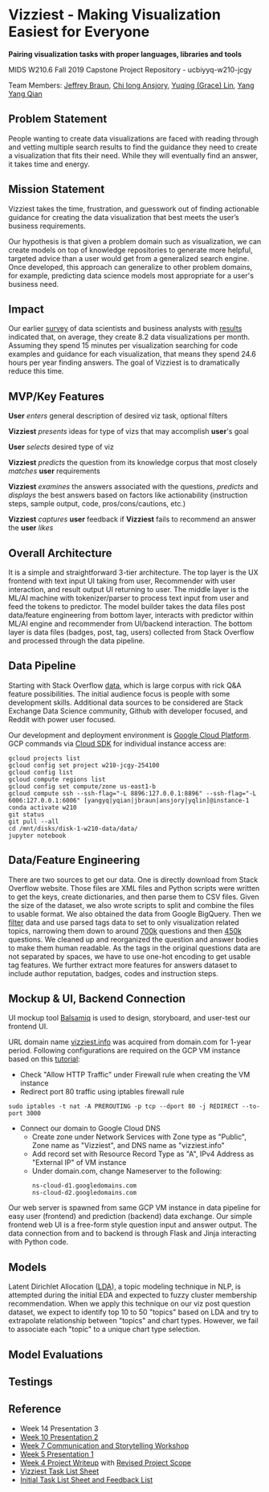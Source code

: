 # Vizziest - Making **Vis**ualization Ea**siest** for Everyone

**Pairing visualization tasks with proper languages, libraries and tools**

MIDS W210.6 Fall 2019 Capstone Project Repository - ucbiyyq-w210-jcgy

Team Members: [Jeffrey Braun](mailto:jbraun@ischool.berkeley.edu), [Chi Iong Ansjory](mailto:ansjory@ischool.berkeley.edu), [Yuqing (Grace) Lin](mailto:ylin@ischool.berkeley.edu), [Yang Yang Qian](yangyang.qian@ischool.berkeley.edu)

## Problem Statement

People wanting to create data visualizations are faced with reading through and vetting multiple search results to find the guidance they need to create a visualization that fits their need. While they will eventually find an answer, it takes time and energy.

## Mission Statement

Vizziest takes the time, frustration, and guesswork out of finding actionable guidance for creating the data visualization that best meets the user’s business requirements.

Our hypothesis is that given a problem domain such as visualization, we can create models on top of knowledge repositories to generate more helpful, targeted advice than a user would get from a generalized search engine. Once developed, this approach can generalize to other problem domains, for example, predicting data science models most appropriate for a user's business need.

## Impact

Our earlier [survey](https://www.mysurveygizmo.com/s3/5231057/Creating-Data-Visualizations) of data scientists and business analysts with [results](https://drive.google.com/file/d/1oUGaKxJ1l6I_gCochS7xaTQvEle4b9OJ/view?usp=sharing) indicated that, on average, they create 8.2 data visualizations per month. Assuming they spend 15 minutes per visualization searching for code examples and guidance for each visualization, that means they spend 24.6 hours per year finding answers. The goal of Vizziest is to dramatically reduce this time.

## MVP/Key Features

**User** *enters* general description of desired viz task, optional filters

**Vizziest** *presents* ideas for type of vizs that may accomplish **user**'s goal

**User** *selects* desired type of viz

**Vizziest** *predicts* the question from its knowledge corpus that most closely *matches* **user** requirements

**Vizziest** *examines* the answers associated with the questions, *predicts* and *displays* the best answers based on factors like actionability (instruction steps, sample output, code, pros/cons/cautions, etc.)

**Vizziest** *captures* **user** feedback if **Vizziest** fails to recommend an answer the **user** *likes*

## Overall Architecture

It is a simple and straightforward 3-tier architecture. The top layer is the UX frontend with text input UI taking from user, Recommender with user interaction, and result output UI returning to user. The middle layer is the ML/AI machine with tokenizer/parser to process text input from user and feed the tokens to predictor. The model builder takes the data files post data/feature engineering from bottom layer, interacts with predictor within ML/AI engine and recommender from UI/backend interaction. The bottom layer is data files (badges, post, tag, users) collected from Stack Overflow and processed through the data pipeline.

## Data Pipeline

Starting with Stack Overflow [data](https://docs.google.com/spreadsheets/d/1xn4ECk20CwKSk25AcO76Y9frnklSlEfxmWK58LW31bA/edit?usp=sharing), which is large corpus with rick Q&A feature possibilities. The initial audience focus is people with some development skills. Additional data sources to be considered are Stack Exchange Data Science community, Github with developer focused, and Reddit with power user focused.

Our development and deployment environment is [Google Cloud Platform](https://console.cloud.google.com). GCP commands via [Cloud SDK](https://cloud.google.com/sdk/) for individual instance access are:

```
gcloud projects list
gcloud config set project w210-jcgy-254100
gcloud config list
gcloud compute regions list
gcloud config set compute/zone us-east1-b
gcloud compute ssh --ssh-flag="-L 8896:127.0.0.1:8896" --ssh-flag="-L 6006:127.0.0.1:6006" [yangyq|yqian|jbraun|ansjory|yqlin]@instance-1
conda activate w210
git status
git pull --all
cd /mnt/disks/disk-1-w210-data/data/
jupyter notebook
```

## Data/Feature Engineering

There are two sources to get our data. One is directly download from Stack Overflow website. Those files are XML files and Python scripts were written to get the keys, create dictionaries, and then parse them to CSV files. Given the size of the dataset, we also wrote scripts to split and combine the files to usable format. We also obtained the data from Google BigQuery. Then we [filter](https://docs.google.com/document/d/1FlyOfoKquoQ9H7dW6dW9FXpEt-RV4gE_Vzbdk8LYIKE/edit) data and use parsed tags data to set to only visualization related topics, narrowing them down to around [700k](https://drive.google.com/drive/u/0/folders/10JDNEzLMDvlUYBtTPThrj2Qqz0L7I9ei) questions and then [450k](https://drive.google.com/drive/u/0/folders/1BG3flmbfoqNO_B2wRBvhDamrDLgD1Hgk) questions. We cleaned up and reorganized the question and answer bodies to make them human readable. As the tags in the original questions data are not separated by spaces, we have to use one-hot encoding to get usable tag features. We further extract more features for answers dataset to include author reputation, badges, codes and instruction steps.

## Mockup & UI, Backend Connection

UI mockup tool [Balsamiq](https://balsamiq.com/) is used to design, storyboard, and user-test our frontend UI.

URL domain name [vizziest.info](http://vizziest.info) was acquired from domain.com for 1-year period. Following configurations are required on the GCP VM instance based on this [tutorial](https://stories.mlh.io/launch-your-first-website-with-domain-com-and-google-cloud-platform-b0d72c448b6f):
- Check "Allow HTTP Traffic" under Firewall rule when creating the VM instance
- Redirect port 80 traffic using iptables firewall rule
```
sudo iptables -t nat -A PREROUTING -p tcp --dport 80 -j REDIRECT --to-port 3000
```
- Connect our domain to Google Cloud DNS
  - Create zone under Network Services with Zone type as "Public", Zone name as "Vizziest", and DNS name as "vizziest.info"
  - Add record set with Resource Record Type as "A", IPv4 Address as "External IP" of VM instance
  - Under domain.com, change Nameserver to the following:
    ```
    ns-cloud-d1.googledomains.com
    ns-cloud-d2.googledomains.com
    ```

Our web server is spawned from same GCP VM instance in data pipeline for easy user (frontend) and prediction (backend) data exchange. Our simple frontend web UI is a free-form style question input and answer output. The data connection from and to backend is through Flask and Jinja interacting with Python code. 

## Models

Latent Dirichlet Allocation ([LDA](https://medium.com/@lettier/how-does-lda-work-ill-explain-using-emoji-108abf40fa7d)), a topic modeling technique in NLP, is attempted during the initial EDA and expected to fuzzy cluster membership recommendation. When we apply this technique on our viz post question dataset, we expect to identify top 10 to 50 "topics" based on LDA and try to extrapolate relationship between "topics" and chart types. However, we fail to associate each "topic" to a unique chart type selection.

## Model Evaluations

## Testings

## Reference

* Week 14 Presentation 3
* [Week 10 Presentation 2](https://docs.google.com/presentation/d/1M5llKflCqmPuugS7w5dXMTWEy4Q2loXvacZyqIPS7W4/edit#slide=id.g64e6dbcd63_0_0)
* [Week 7 Communication and Storytelling Workshop](https://docs.google.com/presentation/d/1Dc3RShvwhcIsi3HX5cOaITeRkrjx0cbvw5ENN8EJ59k/edit?usp=sharing)
* [Week 5 Presentation 1](https://docs.google.com/presentation/d/1gIKujbJHFY7V9X2ZZIskhfv7tjDtLovV-u2LAL6eI1E/edit#slide=id.p)
* [Week 4 Project Writeup](https://docs.google.com/document/d/1R3Gx72YorSwzzPwlFmFwitgEcGAbYN2VXmzLjm_4NVc/edit?usp=sharing) with [Revised Project Scope](https://drive.google.com/open?id=1rNXevUmSY0ZNaLx80u638e4V4dZk71a66spoaqABluU)
* [Vizziest Task List Sheet](https://docs.google.com/spreadsheets/d/1sDwbgM8OFQyg-vm2y0Fxh65E7CKBu4WI5oaMcItEZuA/edit?usp=sharing)
* [Initial Task List Sheet and Feedback List](https://docs.google.com/spreadsheets/d/19ff4Nb30oHjf4JloauIVDLaRFCyLj3CD4S25JKwEFF0/edit#gid=0)

